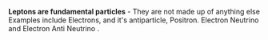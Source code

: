 **Leptons are fundamental particles** - They are not made up of anything else
Examples include Electrons, and it's antiparticle, Positron. Electron Neutrino and Electron Anti Neutrino .